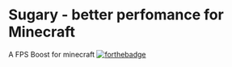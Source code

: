 # Sugary - better perfomance for Minecraft
A FPS Boost for minecraft
[![forthebadge](https://forthebadge.com/images/badges/built-with-love.svg)](https://forthebadge.com)
